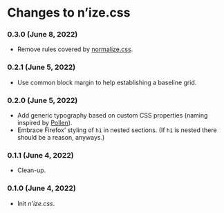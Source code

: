 # Changes to n’ize.css

### 0.3.0 (June 8, 2022)

* Remove rules covered by [normalize.css](https://github.com/csstools/normalize.css).

### 0.2.1 (June 5, 2022)

* Use common block margin to help establishing a baseline grid.

### 0.2.0 (June 5, 2022)

* Add generic typography based on custom CSS properties (naming inspired by [Pollen](https://www.pollen.style/)).
* Embrace Firefox’ styling of `h1` in nested sections. (If `h1` is nested there should be a reason, anyways.)

### 0.1.1 (June 4, 2022)

* Clean-up.

### 0.1.0 (June 4, 2022)

* Init _n’ize.css_.
